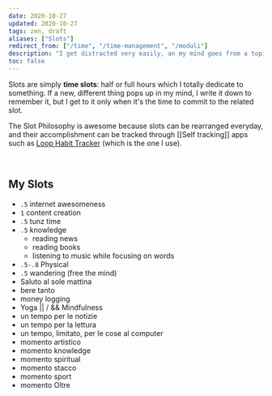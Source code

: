 ```yaml
---
date: 2020-10-27
updated: 2020-10-27
tags: zen, draft
aliases: ["Slots"]
redirect_from: ["/time", "/time-management", "/moduli"]
description: "I get distracted very easily, an my mind goes from a topic to a totally different one in no time. While this can be a great quality to be creative (not so much, in the end), it's a very stressful, time-consuming and unproductive lifestyle. This is why I conceived slots."
toc: false
---
```

Slots are simply **time slots**: half or full hours which I totally dedicate to something. If a new, different thing pops up in my mind, I write it down to remember it, but I get to it only when it's the time to commit to the related slot.

The Slot Philosophy is awesome because slots can be rearranged everyday, and their accomplishment can be tracked through [[Self tracking]] apps such as [Loop Habit Tracker](https://loophabits.org) (which is the one I use).

<br>

## My Slots

- `.5` internet awesomeness
- `1` content creation
- `.5` tunz time
- `.5` knowledge
	- reading news
	- reading books
	- listening to music while focusing on words
- `.5-.8` Physical
- `.5` wandering (free the mind)
- Saluto al sole mattina
- bere tanto
- money logging
- Yoga \|\| / && Mindfulness
- un tempo per le notizie
- un tempo per la lettura
- un tempo, limitato, per le cose al computer
- momento artistico
- momento knowledge
- momento spiritual
- momento stacco
- momento sport
- momento Oltre
